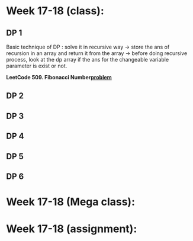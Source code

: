 # Week 17-18 (class):

## DP 1

Basic technique of DP : solve it in recursive way -> store the ans of recursion in an array and return it from the array -> before doing recursive process, look at the dp array if the ans for the changeable variable parameter is exist or not.

**LeetCode 509. Fibonacci Number[problem](https://leetcode.com/problems/fibonacci-number/)**

## DP 2

## DP 3

## DP 4

## DP 5

## DP 6

# Week 17-18 (Mega class):

# Week 17-18 (assignment):
